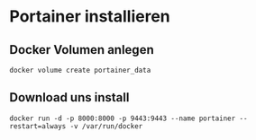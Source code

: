 # Portainer installieren

 ## Docker Volumen anlegen

 ```
docker volume create portainer_data
 ```

## Download uns install
 ```
docker run -d -p 8000:8000 -p 9443:9443 --name portainer --restart=always -v /var/run/docker
 ```
